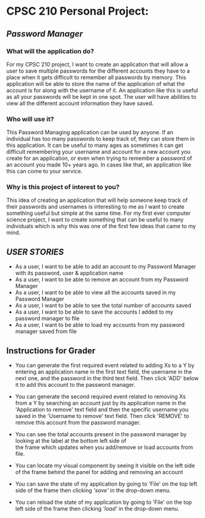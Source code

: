 # CPSC 210 Personal Project:

## ***Password Manager***

### **What will the application do?**
For my CPSC 210 project, I want to create an application that will allow a user to save multiple passwords for the 
different accounts they have to a place when it gets difficult to remember all passwords by memory. This application
will be able to store the name of the application of what the account is for along with the username of it. 
An application like this is useful as all your passwords will be kept in one spot. The user will have abilities to view 
all the different account information they have saved.

### **Who will use it?**
This Password Managing application can be used by anyone. If an individual has too many passwords to keep track of, 
they can store them in this application. It can be useful to many ages as sometimes it can get difficult remembering 
your username and account for a new account you create for an application, or even when trying to remember a password 
of an account you made 10+ years ago. In cases like that, an application like this can come to your service.

### **Why is this project of interest to you?**
This idea of creating an application that will help someone keep track of their passwords and usernames is 
interesting to me as I want to create something useful but simple at the same time. For my first ever computer science
project, I want to create something that can be useful to many individuals which is why this was one of the first few
ideas that came to my mind. 



## ***USER STORIES***
- As a user, I want to be able to add an account to my Password Manager with its password, user & application name
- As a user, I want to be able to remove an account from my Password Manager
- As a user, I want to be able to view all the accounts saved in my Password Manager
- As a user, I want to be able to see the total number of accounts saved
- As a user, I want to be able to save the accounts I added to my password manager to file
- As a user, I want to be able to load my accounts from my password manager saved from file



## **Instructions for Grader**
- You can generate the first required event related to adding Xs to a Y by entering an application name in the first
text field, the username in the next one, and the password in the third text field. Then click 'ADD' below it to add 
this account to the password manager.

- You can generate the second required event related to removing Xs from a Y by searching an account just by its 
application name in the 'Application to remove' text field and then the specific username you saved in the 'Username to
remove' text field. Then click 'REMOVE' to remove this account from the password manager.

- You can see the total accounts present in the password manager by looking at the label at the bottom left side of\
the frame which updates when you add/remove or load accounts from file.

- You can locate my visual component by seeing it visible on the left side of the frame behind the panel for adding
and removing an account

- You can save the state of my application by going to 'File' on the top left side of the frame then clicking *'save'*
in the drop-down menu.

- You can reload the state of my application by going to 'File' on the top left side of the frame then clicking *'load'*
in the drop-down menu.